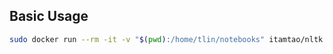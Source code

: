 ## Basic Usage

```bash
sudo docker run --rm -it -v "$(pwd):/home/tlin/notebooks" itamtao/nltk /bin/zsh
```
